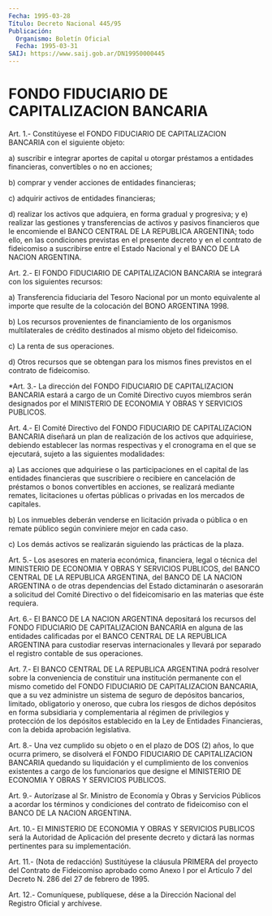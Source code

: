 ```yaml
---
Fecha: 1995-03-28
Título: Decreto Nacional 445/95
Publicación:
  Organismo: Boletín Oficial
  Fecha: 1995-03-31
SAIJ: https://www.saij.gob.ar/DN19950000445
---
```

# FONDO FIDUCIARIO DE CAPITALIZACION BANCARIA

<a id="1"></a>
Art.  1.-  Constitúyese  el FONDO FIDUCIARIO DE CAPITALIZACION BANCARIA con el siguiente objeto:

a) suscribir e integrar aportes  de  capital u otorgar préstamos a entidades  financieras,  convertibles  o  no    en  acciones;

b)   comprar  y  vender  acciones  de  entidades  financieras;

c) adquirir activos de entidades financieras;

d)  realizar   los  activos  que  adquiera,  en  forma  gradual  y progresiva; y e) realizar las  gestiones  y  transferencias de activos y pasivos financieros que le encomiende el  BANCO  CENTRAL  DE  LA  REPUBLICA ARGENTINA;  todo  ello, en las condiciones previstas en el presente decreto y en el contrato  de  fideicomiso  a  suscribirse  entre el Estado Nacional y el BANCO DE LA NACION ARGENTINA.

<a id="2"></a>
Art.  2.-  El  FONDO  FIDUCIARIO DE CAPITALIZACION BANCARIA se integrará con los siguientes recursos:

a) Transferencia fiduciaria  del  Tesoro  Nacional  por  un  monto equivalente  al  importe  que  resulte  de  la  colocación del BONO ARGENTINA 1998.

b) Los recursos provenientes de financiamiento de  los  organismos multilaterales    de    crédito  destinados  al  mismo  objeto  del fideicomiso.

c) La renta de sus operaciones.

d) Otros recursos que se  obtengan para los mismos fines previstos en el contrato de fideicomiso.

<a id="3"></a>
*Art. 3.- La dirección del FONDO FIDUCIARIO DE CAPITALIZACION BANCARIA estará a cargo de un Comité Directivo cuyos miembros serán designados por el MINISTERIO DE ECONOMIA Y OBRAS Y SERVICIOS PUBLICOS.

<a id="4"></a>
Art. 4.- El Comité Directivo del FONDO FIDUCIARIO DE CAPITALIZACION  BANCARIA  diseñará  un  plan  de realización de los activos que adquiriese, debiendo establecer las  normas respectivas y  el  cronograma  en el que se ejecutará, sujeto a las  siguientes modalidades:

a)  Las  acciones que  adquiriese  o  las  participaciones  en  el capital de  las  entidades  financieras que suscribiere o recibiere en cancelación de préstamos o  bonos  convertibles  en acciones, se realizará  mediante  remates,  licitaciones  u  ofertas públicas  o privadas en los mercados de capitales.

b) Los inmuebles deberán venderse en licitación  privada o pública o  en  remate  público  según  conviniere  mejor en cada  caso.

c) Los demás activos se realizarán siguiendo  las  prácticas de la plaza.

<a id="5"></a>
Art. 5.- Los asesores en materia económica, financiera, legal o técnica  del  MINISTERIO  DE ECONOMIA Y OBRAS Y SERVICIOS PUBLICOS, del  BANCO  CENTRAL DE LA REPUBLICA  ARGENTINA,  del  BANCO  DE  LA NACION ARGENTINA  o de otras dependencias del Estado dictaminarán o asesorarán a solicitud  del  Comité  Directivo o del fideicomisario en las materias que éste requiera.

<a id="6"></a>
Art.  6.-  El  BANCO  DE  LA  NACION  ARGENTINA depositará los recursos del FONDO FIDUCIARIO DE CAPITALIZACION  BANCARIA en alguna de las entidades calificadas por el BANCO CENTRAL  DE  LA REPUBLICA ARGENTINA  para  custodiar  reservas internacionales y llevará  por separado el registro contable de sus operaciones.

<a id="7"></a>
Art.  7.-  El  BANCO  CENTRAL  DE LA REPUBLICA ARGENTINA podrá resolver  sobre  la  conveniencia  de  constituir  una  institución permanente  con  el  mismo  cometido  del  FONDO    FIDUCIARIO   DE CAPITALIZACION  BANCARIA,  que  a  su  vez administre un sistema de seguro  de depósitos bancarios, limitado,  obligatorio  y  oneroso, que cubra  los  riesgos  de dichos depósitos en forma subsidiaria y complementaria  al régimen  de  privilegios  y  protección  de  los depósitos establecido  en  la  Ley de Entidades Financieras, con la debida aprobación legislativa.

<a id="8"></a>
Art.  8.-  Una vez cumplido su objeto o en el plazo de DOS (2) años, lo que ocurra  primero,  se  disolverá el FONDO FIDUCIARIO DE CAPITALIZACION BANCARIA quedando su  liquidación  y el cumplimiento de  los  convenios  existentes  a  cargo  de  los funcionarios  que designe  el  MINISTERIO  DE ECONOMIA Y OBRAS Y SERVICIOS  PUBLICOS.

<a id="9"></a>
Art.  9.-  Autorízase  al  Sr.  Ministro de Economía y Obras y Servicios  Públicos  a  acordar  los  términos  y  condiciones  del contrato  de  fideicomiso  con  el BANCO DE  LA  NACION  ARGENTINA.

<a id="10"></a>
Art.  10.-  El  MINISTERIO  DE  ECONOMIA  Y  OBRAS Y SERVICIOS PUBLICOS  será  la Autoridad de Aplicación del presente  decreto  y dictará las normas pertinentes para su implementación.

<a id="11"></a>
Art.  11.- (Nota de redacción) Sustitúyese la cláusula PRIMERA del proyecto  del Contrato de Fideicomiso aprobado como Anexo I por el Artículo 7 del Decreto N. 286  del  27  de  febrero  de  1995.

<a id="12"></a>
Art. 12.- Comuníquese, publíquese, dése a la Dirección Nacional del Registro Oficial y archívese.